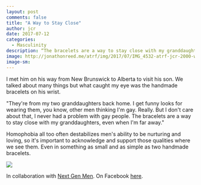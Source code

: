 ```yaml
---
layout: post
comments: false
title: "A Way to Stay Close"
author: jcr
date: 2017-07-12
categories:
  - Masculinity
description: “The bracelets are a way to stay close with my granddaughters, even when I’m far away.”
image: http://jonathonreed.me/atrf/img/2017/07/IMG_4532-atrf-jcr-2000-web.jpg
image-sm:
---
```


I met him on his way from New Brunswick to Alberta to visit his son. We talked about many things but what caught my eye was the handmade bracelets on his wrist.

"They're from my two granddaughters back home. I get funny looks for wearing them, you know, other men thinking I'm gay. Really. But I don't care about that, I never had a problem with gay people. The bracelets are a way to stay close with my granddaughters, even when I'm far away."

Homophobia all too often destabilizes men's ability to be nurturing and loving, so it's important to acknowledge and support those qualities where we see them. Even in something as small and as simple as two handmade bracelets.

<img src="http://jonathonreed.me/atrf/img/2017/07/IMG_4533-atrf-jcr-2000-web.jpg">

In collaboration with <a href="http://nextgenmen.ca" target="blank">Next Gen Men</a>. On Facebook <a href="https://www.facebook.com/chairsandtablesorg/posts/978477548961661" target="blank">here</a>.